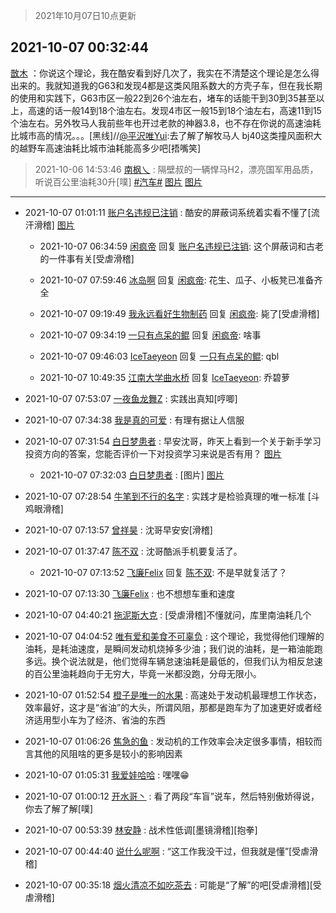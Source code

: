 > 2021年10月07日10点更新
<link rel="stylesheet" href="https://cdn.jsdelivr.net/gh/taotie6/sampleJSON@main/css/photo_show.css">
<meta name="referrer" content="no-referrer" />


 ## 2021-10-07 00:32:44 

 [㪚木](https://www.coolapk.com/feed/30514238?shareKey=YWZiZjM2ZWFkNDc2NjE1ZGQ3YTc~) ：你说这个理论，我在酷安看到好几次了，我实在不清楚这个理论是怎么得出来的。我就知道我的G63和发现4都是这类风阻系数大的方壳子车，但在我长期的使用和实践下，G63市区一般22到26个油左右，堵车的话能干到30到35甚至以上，高速的话一般14到18个油左右<!--break-->。发现4市区一般15到18个油左右，高速11到15个油左右。另外牧马人我前些年也开过老款的神器3.8，也不存在你说的高速油耗比城市高的情况。。。[黑线]//<a class="feed-link-uname" href="/u/平沢唯Yui">@平沢唯Yui</a>:去了解了解牧马人 bj40这类撞风面积大的越野车高速油耗比城市油耗能高多少吧[捂嘴笑] 

<div class="album">
</div>

> 2021-10-06 14:53:46 
> [南枫乀](https://www.coolapk.com/feed/30502060?shareKey=OGVlNzRmZjIyYmVmNjE1ZGQ3YTc~) : 隔壁叔的一辆悍马H2，漂亮国军用品质，听说百公里油耗30升[噗] <a class="feed-link-tag" href="/t/汽车?type=0">#汽车#</a> 
[图片](http://image.coolapk.com/feed/2021/1006/14/764080_3224_0976@2494x3325.jpg)
[图片](http://image.coolapk.com/feed/2021/1006/14/764080_3223_6484@3325x2494.jpg)

 ------- 

- 2021-10-07 01:01:11 [账户名违规已注销](uid=1039732) : 酷安的屏蔽词系统着实看不懂了[流汗滑稽] [图片](http://image.coolapk.com/feed/2021/1007/01/1039732_6b81c53f_9668_9906@1440x1307.jpeg)

    - 2021-10-07 06:34:59 [闲疯帝](uid=3308886) 回复 [账户名违规已注销](uid=1039732): 这个屏蔽词和古老的一件事有关[受虐滑稽] 

    - 2021-10-07 07:59:46 [冰岛啊](uid=2417019) 回复 [闲疯帝](uid=3308886): 花生、瓜子、小板凳已准备齐全 

    - 2021-10-07 09:19:49 [我永远看好生物制药](uid=3331493) 回复 [闲疯帝](uid=3308886): 毙了[受虐滑稽] 

    - 2021-10-07 09:34:19 [一只有点呆的鲲](uid=5597843) 回复 [闲疯帝](uid=3308886): 啥事 

    - 2021-10-07 09:46:03 [IceTaeyeon](uid=2789926) 回复 [一只有点呆的鲲](uid=5597843): qbl 

    - 2021-10-07 10:49:35 [江南大学曲水桥](uid=2825228) 回复 [IceTaeyeon](uid=2789926): 乔碧萝 

- 2021-10-07 07:53:07 [一夜鱼龙舞Z](uid=2440130) : 实践出真知[哼唧] 

- 2021-10-07 07:34:38 [我是真的可爱](uid=731138) : 有理有据让人信服 

- 2021-10-07 07:31:54 [白日梦患者](uid=533502) : 早安沈哥，昨天上看到一个关于新手学习投资方向的答案，您能否评价一下对投资学习来说是否有用？ [图片](http://image.coolapk.com/feed/2021/1007/07/533502_1055bb2a_3112_5761@886x9348.jpeg)

    - 2021-10-07 07:32:03 [白日梦患者](uid=533502) : [图片] [图片](http://image.coolapk.com/feed/2021/1007/07/533502_dab410b9_3121_9838@540x9842.jpeg)

- 2021-10-07 07:28:54 [牛笔到不行的名字](uid=2374460) : 实践才是检验真理的唯一标准 [斗鸡眼滑稽] 

- 2021-10-07 07:13:57 [曾祥昊](uid=6695078) : 沈哥早安安[滑稽] 

- 2021-10-07 01:37:47 [陈不双](uid=3701802) : 沈哥酷派手机要复活了。 

    - 2021-10-07 07:13:52 [飞廉Felix](uid=900024) 回复 [陈不双](uid=3701802): 不是早就复活了？ 

- 2021-10-07 07:13:30 [飞廉Felix](uid=900024) : 也不想想车重和速度 

- 2021-10-07 04:40:21 [拖泥斯大克](uid=1426243) : [受虐滑稽]不懂就问，库里南油耗几个 

- 2021-10-07 04:04:52 [唯有爱和美食不可辜负](uid=1248957) : 这个理论，我觉得他们理解的油耗，是耗油速度，是瞬间发动机烧掉多少油；我们说的油耗，是一箱油能跑多远。换个说法就是，他们觉得车辆怠速油耗是最低的，但我们认为相反怠速的百公里油耗趋向于无穷大，毕竟一米都没跑，分母无限小。 

- 2021-10-07 01:52:54 [橙子是唯一的水果](uid=3157535) : 高速处于发动机最理想工作状态，效率最好，这才是“省油”的大头，所谓风阻，那都是跑车为了加速更好或者经济适用型小车为了经济、省油的东西 

- 2021-10-07 01:06:26 [焦急的鱼](uid=1066955) : 发动机的工作效率会决定很多事情，相较而言其他的风阻啥的更多是较小的影响因素 

- 2021-10-07 01:05:31 [我爱娃哈哈](uid=1394076) : 嘿嘿😁 

- 2021-10-07 01:00:12 [开水哥丶](uid=608451) : 看了两段“车盲”说车，然后特别傲娇得说，你去了解了解[噗] 

- 2021-10-07 00:53:39 [林安静](uid=1711813) : 战术性低调[墨镜滑稽][抱拳] 

- 2021-10-07 00:44:40 [说什么呢啊](uid=3974915) : “这工作我没干过，但我就是懂”[受虐滑稽] 

- 2021-10-07 00:35:18 [烟火清凉不如吃茶去](uid=4279524) : 可能是“了解”的吧[受虐滑稽][受虐滑稽] 


